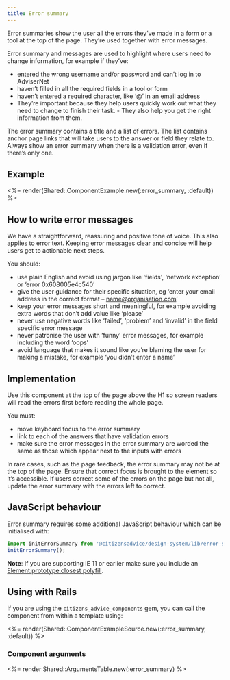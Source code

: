 ```yaml
---
title: Error summary
---
```


Error summaries show the user all the errors they’ve made in a form or a tool at the top of the page. They’re used together with error messages.

Error summary and messages are used to highlight where users need to change information, for example if they’ve:

- entered the wrong username and/or password and can’t log in to AdviserNet
- haven’t filled in all the required fields in a tool or form
- haven’t entered a required character, like ‘@’ in an email address
- They’re important because they help users quickly work out what they need to change to finish their task. - They also help you get the right information from them.

The error summary contains a title and a list of errors. The list contains anchor page links that will take users to the answer or field they relate to. Always show an error summary when there is a validation error, even if there’s only one.

## Example

<%= render(Shared::ComponentExample.new(:error_summary, :default)) %>

## How to write error messages

We have a straightforward, reassuring and positive tone of voice. This also applies to error text. Keeping error messages clear and concise will help users get to actionable next steps.

You should:

- use plain English and avoid using jargon like 'fields', ‘network exception’ or ‘error 0x608005e4c540’
- give the user guidance for their specific situation, eg ‘enter your email address in the correct format – name@organisation.com’
- keep your error messages short and meaningful, for example avoiding extra words that don’t add value like ‘please’
- never use negative words like ‘failed’, ‘problem’ and ‘invalid’ in the field specific error message
- never patronise the user with ‘funny’ error messages, for example including the word ‘oops’
- avoid language that makes it sound like you’re blaming the user for making a mistake, for example ‘you didn’t enter a name’

## Implementation

Use this component at the top of the page above the H1 so screen readers will read the errors first before reading the whole page.

You must:

- move keyboard focus to the error summary
- link to each of the answers that have validation errors
- make sure the error messages in the error summary are worded the same as those which appear next to the inputs with errors

In rare cases, such as the page feedback, the error summary may not be at the top of the page. Ensure that correct focus is brought to the element so it’s accessible.
If users correct some of the errors on the page but not all, update the error summary with the errors left to correct.

## JavaScript behaviour

Error summary requires some additional JavaScript behaviour which can be initialised with:

```js
import initErrorSummary from '@citizensadvice/design-system/lib/error-summary';
initErrorSummary();
```

**Note**: If you are supporting IE 11 or earlier make sure you include an [Element.prototype.closest polyfill](https://www.npmjs.com/package/element-closest).

## Using with Rails

If you are using the `citizens_advice_components` gem, you can call the component from within a template using:

<%= render(Shared::ComponentExampleSource.new(:error_summary, :default)) %>

### Component arguments

<%= render Shared::ArgumentsTable.new(:error_summary) %>
